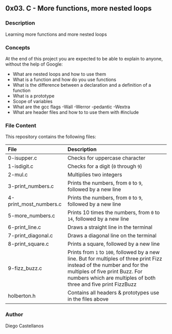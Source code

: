 ## 0x03. C - More functions, more nested loops

### Description
Learning more functions and more nested loops

### Concepts
At the end of this project you are expected to be able to explain to anyone, without the help of Google:

- What are nested loops and how to use them
- What is a function and how do you use functions
- What is the difference between a declaration and a definition of a function
- What is a prototype
- Scope of variables
- What are the gcc flags -Wall -Werror -pedantic -Wextra
- What are header files and how to to use them with #include

### File Content
This repository contains the following files:

| File | Description |
| :--- | :--- |
| 0-isupper.c | Checks for uppercase character |
| 1-isdigit.c | Checks for a digit (`0` through `9`) |
| 2-mul.c | Multiplies two integers |
| 3-print_numbers.c | Prints the numbers, from `0` to `9`, followed by a new line |
| 4-print_most_numbers.c | Prints the numbers, from `0` to `9`, followed by a new line |
| 5-more_numbers.c | Prints 10 times the numbers, from `0` to `14`, followed by a new line |
| 6-print_line.c | Draws a straight line in the terminal |
| 7-print_diagonal.c | Draws a diagonal line on the terminal |
| 8-print_square.c | Prints a square, followed by a new line |
| 9-fizz_buzz.c | Prints from `1` to `100`, followed by a new line. But for multiples of three print Fizz instead of the number and for the multiples of five print Buzz. For numbers which are multiples of both three and five print FizzBuzz |
| holberton.h | Contains all headers & prototypes use in the files above |

### Author
Diego Castellanos
